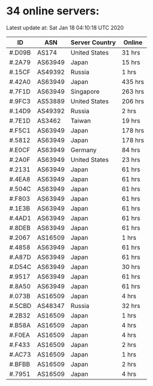 # 34 online servers:

Latest update at: Sat Jan 18 04:10:18 UTC 2020

| ID | ASN | Server Country | Online |
| -- | --- | -------------- | ------ |
| #.D09B | AS174 | United States | 31 hrs |
| #.2A79 | AS63949 | Japan | 15 hrs |
| #.15CF | AS49392 | Russia | 1 hrs |
| #.42A0 | AS63949 | Japan | 435 hrs |
| #.7F1D | AS63949 | Singapore | 263 hrs |
| #.9FC3 | AS53889 | United States | 206 hrs |
| #.14D9 | AS49392 | Russia | 2 hrs |
| #.7E1D | AS3462 | Taiwan | 19 hrs |
| #.F5C1 | AS63949 | Japan | 178 hrs |
| #.5812 | AS63949 | Japan | 178 hrs |
| #.E0CF | AS63949 | Germany | 84 hrs |
| #.2A0F | AS63949 | United States | 23 hrs |
| #.2131 | AS63949 | Japan | 61 hrs |
| #.4EA8 | AS63949 | Japan | 61 hrs |
| #.504C | AS63949 | Japan | 61 hrs |
| #.F803 | AS63949 | Japan | 61 hrs |
| #.1E3B | AS63949 | Japan | 61 hrs |
| #.4AD1 | AS63949 | Japan | 61 hrs |
| #.8DEB | AS63949 | Japan | 61 hrs |
| #.2067 | AS16509 | Japan | 1 hrs |
| #.4858 | AS63949 | Japan | 61 hrs |
| #.A87D | AS63949 | Japan | 61 hrs |
| #.D54C | AS63949 | Japan | 30 hrs |
| #.9517 | AS63949 | Japan | 61 hrs |
| #.8A50 | AS63949 | Japan | 61 hrs |
| #.073B | AS16509 | Japan | 4 hrs |
| #.5CBD | AS48347 | Russia | 32 hrs |
| #.2B32 | AS16509 | Japan | 1 hrs |
| #.B58A | AS16509 | Japan | 4 hrs |
| #.F0EA | AS16509 | Japan | 4 hrs |
| #.F433 | AS16509 | Japan | 2 hrs |
| #.AC73 | AS16509 | Japan | 1 hrs |
| #.BFBB | AS16509 | Japan | 2 hrs |
| #.7951 | AS16509 | Japan | 4 hrs |

